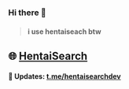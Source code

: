### Hi there 👋
> #### i use hentaiseach btw  
## 🌐 [HentaiSearch](https://hentaisearch.github.io)
#### 📢 Updates: [t.me/hentaisearchdev](https://t.me/hentaisearchdev)
